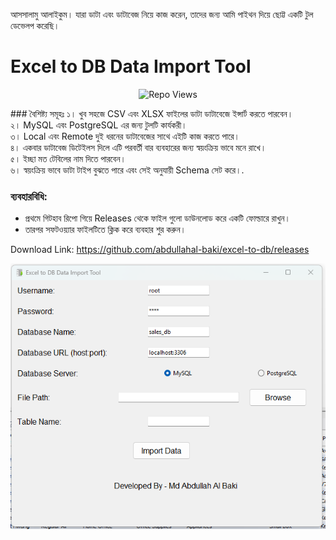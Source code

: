 আসসালামু আলাইকুম। 
যারা ডাটা এবং ডাটাবেজ নিয়ে কাজ করেন, তাদের জন্য আমি পাইথন দিয়ে ছোট্ট একটি টুল ডেভেলপ করেছি। 

# Excel to DB Data Import Tool 
<p align="center">
  <img src="https://hits.seeyoufarm.com/api/count/incr/badge.svg?url=https://github.com/abdullahal-baki/excel-to-db&count_bg=%2379C83D&title_bg=%23555555&icon=github.svg&icon_color=%23E7E7E7&title=Repo+Views&edge_flat=false" alt="Repo Views" />
</p>
### বৈশিষ্ট্য সমূহঃ
১। খুব সহজে CSV এবং XLSX ফাইলের ডাটা ডাটাবেজে ইন্সার্ট করতে পারবেন। <br>
২। MySQL এবং PostgreSQL এর জন্য টুলটি কার্যকরী। <br>
৩। Local এবং Remote দুই ধরনের ডাটাবেজের সাথে এইটি কাজ করতে পারে। <br>
৪। একবার ডাটাবেজ ডিটেইলস দিলে এটি পরবর্তী বার ব্যবহারের জন্য স্বয়ংক্রিয় ভাবে মনে রাখে। <br>
৫। ইচ্ছা মত টেবিলের নাম দিতে পারবেন। <br>
৬। স্বয়ংক্রিয় ভাবে ডাটা টাইপ বুঝতে পারে এবং সেই অনুযায়ী Schema সেট করে।.<br>

### ব্যবহারবিধি: 
- প্রথমে গিটহাব রিপো  গিয়ে Releases থেকে ফাইল গুলো ডাউনলোড করে একটি ফোল্ডারে রাখুন। 
- তারপর সফটওয়্যার ফাইলটিতে ক্লিক করে ব্যবহার শুর করুন। 

Download Link: https://github.com/abdullahal-baki/excel-to-db/releases

<img src='sample.png'>
